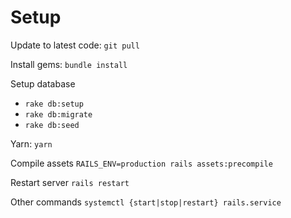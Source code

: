 # Setup

Update to latest code:
`git pull`


Install gems:
`bundle install`

Setup database
- `rake db:setup`
- `rake db:migrate`
- `rake db:seed`


Yarn:
`yarn`

Compile assets
`RAILS_ENV=production rails assets:precompile`

Restart server
`rails restart`

Other commands
`systemctl {start|stop|restart} rails.service`